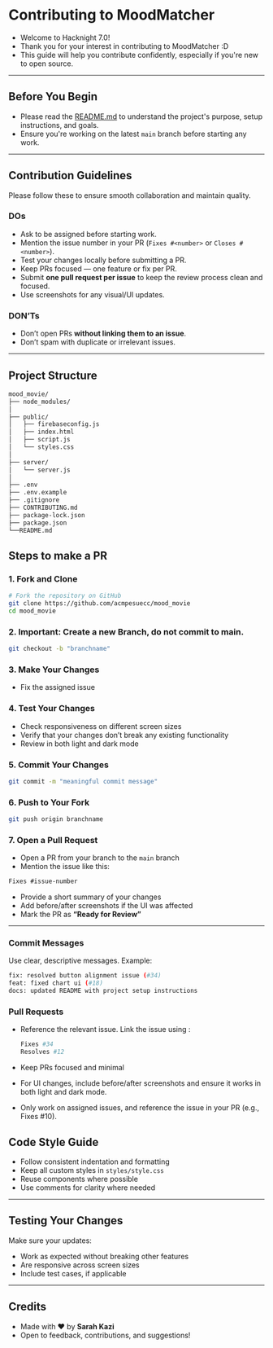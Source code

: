 # Contributing to MoodMatcher

- Welcome to Hacknight 7.0!
- Thank you for your interest in contributing to MoodMatcher :D
- This guide will help you contribute confidently, especially if you're new to open source.

---

## Before You Begin

- Please read the [README.md](./README.md) to understand the project's purpose, setup instructions, and goals.
- Ensure you're working on the latest `main` branch before starting any work.

---

## Contribution Guidelines

Please follow these to ensure smooth collaboration and maintain quality.

### DOs

- Ask to be assigned before starting work.
- Mention the issue number in your PR (`Fixes #<number>` or `Closes #<number>`).
- Test your changes locally before submitting a PR.
- Keep PRs focused — one feature or fix per PR.
- Submit **one pull request per issue** to keep the review process clean and focused.
- Use screenshots for any visual/UI updates.

### DON’Ts

- Don’t open PRs **without linking them to an issue**.  
- Don’t spam with duplicate or irrelevant issues.

---
## Project Structure

```bash
mood_movie/
├── node_modules/                 
│
├── public/                       
│   ├── firebaseconfig.js         
│   ├── index.html                
│   ├── script.js                 
│   └── styles.css                
│
├── server/                       
│   └── server.js                 
│
├── .env                          
├── .env.example                  
├── .gitignore                    
├── CONTRIBUTING.md               
├── package-lock.json             
├── package.json                  
└──README.md                     
```           


## Steps to make a PR

### 1. Fork and Clone

```bash
# Fork the repository on GitHub
git clone https://github.com/acmpesuecc/mood_movie
cd mood_movie
```

### 2. Important: Create a new Branch, do not commit to main. 

```bash
git checkout -b "branchname"
```

### 3. Make Your Changes

* Fix the assigned issue

### 4. Test Your Changes

* Check responsiveness on different screen sizes
* Verify that your changes don’t break any existing functionality
* Review in both light and dark mode 

### 5. Commit Your Changes

```bash
git commit -m "meaningful commit message"
```

### 6. Push to Your Fork

```bash
git push origin branchname
```

### 7. Open a Pull Request

* Open a PR from your branch to the `main` branch
* Mention the issue like this:

```md
Fixes #issue-number
```

* Provide a short summary of your changes
* Add before/after screenshots if the UI was affected
* Mark the PR as **“Ready for Review”**

---


### Commit Messages

Use clear, descriptive messages. Example:

```bash
fix: resolved button alignment issue (#34)
feat: fixed chart ui (#18)
docs: updated README with project setup instructions
```

### Pull Requests
* Reference the relevant issue. Link the issue using :
  
  ```bash
  Fixes #34
  Resolves #12
  ```
  
* Keep PRs focused and minimal
* For UI changes, include before/after screenshots and ensure it works in both light and dark mode.
* Only work on assigned issues, and reference the issue in your PR (e.g., Fixes #10).



## Code Style Guide

* Follow consistent indentation and formatting
* Keep all custom styles in `styles/style.css`
* Reuse components where possible
* Use comments for clarity where needed

---

## Testing Your Changes

Make sure your updates:

* Work as expected without breaking other features
* Are responsive across screen sizes
* Include test cases, if applicable

---


## Credits

- Made with ❤️ by **Sarah Kazi**
- Open to feedback, contributions, and suggestions! 
